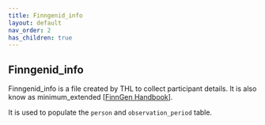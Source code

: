 ```yaml
---
title: Finngenid_info
layout: default
nav_order: 2
has_children: true
---
```


## Finngenid_info 

Finngenid_info is a file created by THL to collect participant details. It is also know as minimum_extended [[FinnGen Handbook](https://finngen.gitbook.io/finngen-analyst-handbook/finngen-data-specifics/red-library-data-individual-level-data/what-phenotype-files-are-available-in-sandbox-1/minimum-and-minimum-longitudinal-data/minumum-extended-phenotype-data)]. 

It is used to populate the `person` and `observation_period` table.


